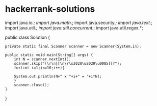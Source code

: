 # hackerrank-solutions
import java.io.*;
import java.math.*;
import java.security.*;
import java.text.*;
import java.util.*;
import java.util.concurrent.*;
import java.util.regex.*;

public class Solution {



    private static final Scanner scanner = new Scanner(System.in);

    public static void main(String[] args) {
        int N = scanner.nextInt();
        scanner.skip("(\r\n|[\n\r\u2028\u2029\u0085])?");
        for(int i=1;i<=10;i++){
        
        System.out.println(N+" x "+i+" = "+i*N);
        }
        scanner.close();
    }
}
